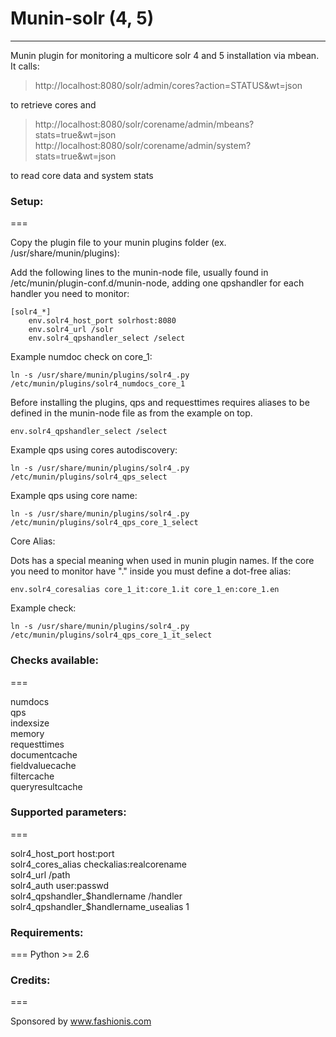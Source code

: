 # Munin-solr (4, 5)
-------------

Munin plugin for monitoring a multicore solr 4 and 5 installation via mbean.
It calls:
> http://localhost:8080/solr/admin/cores?action=STATUS&wt=json

to retrieve cores and

> http://localhost:8080/solr/corename/admin/mbeans?stats=true&wt=json
> http://localhost:8080/solr/corename/admin/system?stats=true&wt=json

to read core data and system stats

### Setup:
===

Copy the plugin file to your munin plugins folder (ex. /usr/share/munin/plugins):

Add the following lines to the munin-node file, usually found in /etc/munin/plugin-conf.d/munin-node, adding one qpshandler for each handler you need to monitor:

    [solr4_*]
        env.solr4_host_port solrhost:8080 
        env.solr4_url /solr
        env.solr4_qpshandler_select /select


Example numdoc check on core_1:

    ln -s /usr/share/munin/plugins/solr4_.py /etc/munin/plugins/solr4_numdocs_core_1


Before installing the plugins, qps and requesttimes requires aliases to be defined in the munin-node file as from the example on top.

    env.solr4_qpshandler_select /select

Example qps using cores autodiscovery:

    ln -s /usr/share/munin/plugins/solr4_.py /etc/munin/plugins/solr4_qps_select

Example qps using core name:

    ln -s /usr/share/munin/plugins/solr4_.py /etc/munin/plugins/solr4_qps_core_1_select

Core Alias:

Dots has a special meaning when used in munin plugin names. If the core you need to monitor have "." inside you must define a dot-free alias:

    env.solr4_coresalias core_1_it:core_1.it core_1_en:core_1.en

Example check:

    ln -s /usr/share/munin/plugins/solr4_.py /etc/munin/plugins/solr4_qps_core_1_it_select


### Checks available:
===

numdocs  
qps  
indexsize  
memory  
requesttimes  
documentcache  
fieldvaluecache  
filtercache  
queryresultcache  

### Supported parameters:
===

solr4_host_port host:port  
solr4_cores_alias checkalias:realcorename  
solr4_url /path  
solr4_auth user:passwd  
solr4_qpshandler_$handlername /handler  
solr4_qpshandler_$handlername_usealias 1


### Requirements:
===
Python >= 2.6


### Credits:
===

Sponsored by www.fashionis.com
